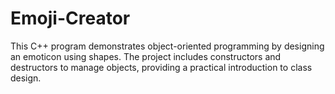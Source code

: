 # Emoji-Creator
This C++ program demonstrates object-oriented programming by designing an emoticon using shapes. The project includes constructors and destructors to manage objects, providing a practical introduction to class design.
